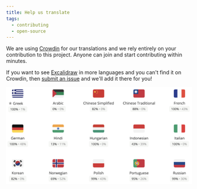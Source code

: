```yaml
---
title: Help us translate
tags:
  - contributing
  - open-source
---
```


We are using [Crowdin](https://crowdin.com/project/excalidraw) for our translations and we rely entirely on your contribution to this project. Anyone can join and start contributing within minutes.

If you want to see [Excalidraw](https://excalidraw.com) in more languages and you can't find it on Crowdin, then [submit an issue](https://github.com/excalidraw/excalidraw/issues/new) and we'll add it there for you!

[![Crowdin status](crowdin.png)](https://crowdin.com/project/excalidraw)
